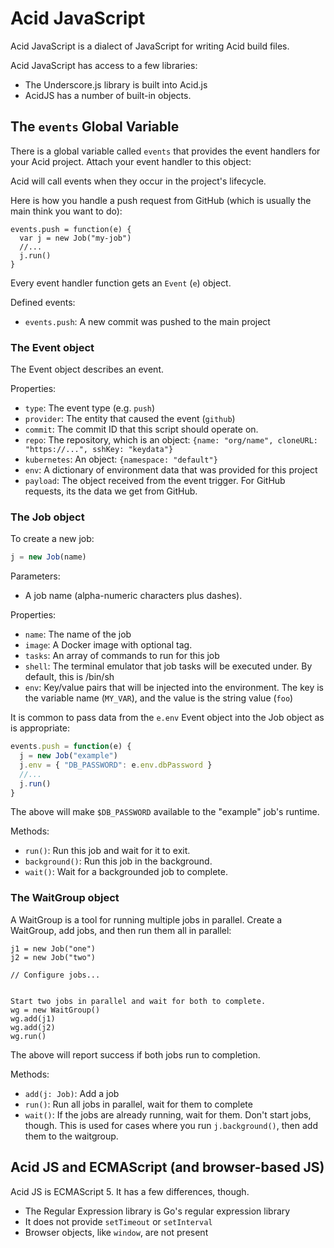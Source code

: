 # Acid JavaScript

Acid JavaScript is a dialect of JavaScript for writing Acid build files.

Acid JavaScript has access to a few libraries:

- The Underscore.js library is built into Acid.js
- AcidJS has a number of built-in objects.

## The `events` Global Variable

There is a global variable called `events` that provides the event handlers for
your Acid project. Attach your event handler to this object:

Acid will call events when they occur in the project's lifecycle.

Here is how you handle a push request from GitHub (which is usually the main
think you want to do):

```
events.push = function(e) {
  var j = new Job("my-job")
  //...
  j.run()
}
```

Every event handler function gets an `Event` (`e`) object.

Defined events:

- `events.push`: A new commit was pushed to the main project

### The Event object

The Event object describes an event.

Properties:

- `type`: The event type (e.g. `push`)
- `provider`: The entity that caused the event (`github`)
- `commit`: The commit ID that this script should operate on.
- `repo`: The repository, which is an object: `{name: "org/name", cloneURL: "https://...", sshKey: "keydata"}`
- `kubernetes`: An object: `{namespace: "default"}`
- `env`: A dictionary of environment data that was provided for this project
- `payload`: The object received from the event trigger. For GitHub requests, its
  the data we get from GitHub.


### The Job object

To create a new job:

```javascript
j = new Job(name)
```

Parameters:

- A job name (alpha-numeric characters plus dashes).

Properties:

- `name`: The name of the job
- `image`: A Docker image with optional tag.
- `tasks`: An array of commands to run for this job
- `shell`: The terminal emulator that job tasks will be executed under. By default,
  this is /bin/sh
- `env`: Key/value pairs that will be injected into the environment. The key is
  the variable name (`MY_VAR`), and the value is the string value (`foo`)

It is common to pass data from the `e.env` Event object into the Job object as
is appropriate:

```javascript
events.push = function(e) {
  j = new Job("example")
  j.env = { "DB_PASSWORD": e.env.dbPassword }
  //...
  j.run()
}
```

The above will make `$DB_PASSWORD` available to the "example" job's runtime.

Methods:

- `run()`: Run this job and wait for it to exit.
- `background()`: Run this job in the background.
- `wait()`: Wait for a backgrounded job to complete.

### The WaitGroup object

A WaitGroup is a tool for running multiple jobs in parallel. Create a WaitGroup,
add jobs, and then run them all in parallel:

```
j1 = new Job("one")
j2 = new Job("two")

// Configure jobs...


Start two jobs in parallel and wait for both to complete.
wg = new WaitGroup()
wg.add(j1)
wg.add(j2)
wg.run()
```

The above will report success if both jobs run to completion.

Methods:

- `add(j: Job)`: Add a job
- `run()`: Run all jobs in parallel, wait for them to complete
- `wait()`: If the jobs are already running, wait for them. Don't start jobs, though.
  This is used for cases where you run `j.background()`, then add them to the waitgroup.

## Acid JS and ECMAScript (and browser-based JS)

Acid JS is ECMAScript 5. It has a few differences, though.

- The Regular Expression library is Go's regular expression library
- It does not provide `setTimeout` or `setInterval`
- Browser objects, like `window`, are not present
